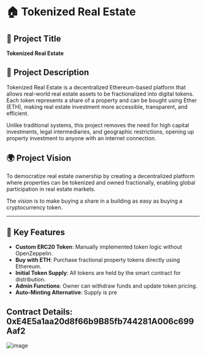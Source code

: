 # 🏠 Tokenized Real Estate

## 📌 Project Title
**Tokenized Real Estate**

## 📖 Project Description
Tokenized Real Estate is a decentralized Ethereum-based platform that allows real-world real estate assets to be fractionalized into digital tokens. Each token represents a share of a property and can be bought using Ether (ETH), making real estate investment more accessible, transparent, and efficient.

Unlike traditional systems, this project removes the need for high capital investments, legal intermediaries, and geographic restrictions, opening up property investment to anyone with an internet connection.

## 🌍 Project Vision
To democratize real estate ownership by creating a decentralized platform where properties can be tokenized and owned fractionally, enabling global participation in real estate markets.

The vision is to make buying a share in a building as easy as buying a cryptocurrency token.

---

## 🚀 Key Features

- **Custom ERC20 Token**: Manually implemented token logic without OpenZeppelin.
- **Buy with ETH**: Purchase fractional property tokens directly using Ethereum.
- **Initial Token Supply**: All tokens are held by the smart contract for distribution.
- **Admin Functions**: Owner can withdraw funds and update token pricing.
- **Auto-Minting Alternative**: Supply is pre
## Contract Details: 0xE4E5a1aa20d8f66b9B85fb744281A006c699Aaf2
![image](https://github.com/user-attachments/assets/c4fccc94-7e27-4554-ac8a-194994740488)
